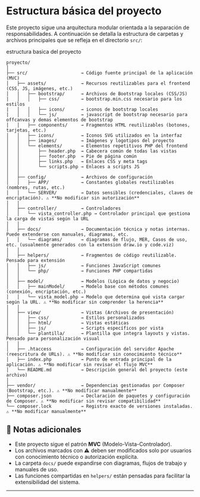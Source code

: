 # Estructura básica del proyecto

Este proyecto sigue una arquitectura modular orientada a la separación de responsabilidades. A continuación se detalla la estructura de carpetas y archivos principales que se refleja en el directorio ```src/```:

estructura basica del proyecto 
```
proyecto/
│
├── src/                    → Código fuente principal de la aplicación (MVC)
│   ├── assets/             → Recursos reutilizables para el frontend (CSS, JS, imágenes, etc.)
│   │   ├── bootstrap/      → Archivos de Bootstrap locales (CSS/JS)
|   │   │   ├── css/        → bootstrap.min.css necesario para los estilos
|   │   │   ├── icons/      → iconos de bootstrap locales
|   │   │   └── js/         → javascript de bootstrap necesario para offcanvas y demas elementos de bootstrap
│   │   ├── components/     → Fragmentos HTML reutilizables (botones, tarjetas, etc.)
│   │   ├── icons/          → Iconos SVG utilizados en la interfaz
│   │   ├── images/         → Imágenes y logotipos del proyecto
│   │   └── elements/       → Elementos repetitivos PHP del frontend
│   │       ├── header.php  → Cabecera común de todas las vistas
│   │       ├── footer.php  → Pie de página común
│   │       ├── links.php   → Enlaces CSS y meta tags
│   │       └── scripts.php → Enlaces a scripts JS
│   │
│   ├── config/             → Archivos de configuración
│   │   ├── APP/            → Constantes globales reutilizables (nombres, rutas, etc.)
│   │   └── SERVER/         → Datos sensibles (credenciales, claves de encriptación). ⚠️ **No modificar sin autorización**
│   │
│   ├── controller/         → Controladores
│   │   └── vista_controller.php → Controlador principal que gestiona la carga de vistas según la URL
│   │
│   ├── docs/               → Documentación técnica y notas internas. Puede extenderse con manuales, diagramas, etc.
│   │   └── diagrams/       → diagramas de flujo, MER, Casos de uso, etc. (usualmente generados con la extension draw.io y code.viz)
│   │
│   ├── helpers/            → Fragmentos de código reutilizable. Pensado para extensión
│   │   ├── js/             → Funciones JavaScript comunes
│   │   └── php/            → Funciones PHP compartidas
│   │
│   ├── model/              → Modelos (Lógica de datos y negocio)
│   │   ├── mainModel/      → Modelo base con métodos comunes (conexión, encriptación, etc.)
│   │   └── vista_model.php → Modelo que determina qué vista cargar según la URL. ⚠️ **No modificar sin comprender la herencia**
│   │
│   ├── view/               → Vistas (Archivos de presentación)
│   │   ├── css/            → Estilos personalizados
│   │   ├── html/           → Vistas estáticas
│   │   ├── js/             → Scripts específicos por vista
│   │   └── plantilla/      → Plantilla que integra layouts y vistas. Pensado para personalización visual
│   │
│   ├── .htaccess           → Configuración del servidor Apache (reescritura de URLs). ⚠️ **No modificar sin conocimiento técnico**
│   ├── index.php           → Punto de entrada principal de la aplicación. ⚠️ **No modificar sin revisar el flujo MVC**
│   └── README.md           → Descripción general del proyecto (este archivo)
│
├── vendor/                 → Dependencias gestionadas por Composer (Bootstrap, etc.). ⚠️ **No modificar manualmente**
├── composer.json           → Declaración de paquetes y configuración de Composer. ⚠️ **No modificar sin revisar compatibilidad**
└── composer.lock           → Registro exacto de versiones instaladas. ⚠️ **No modificar manualmente**
```

## 📌 Notas adicionales

- Este proyecto sigue el patrón **MVC** (Modelo-Vista-Controlador).
- Los archivos marcados con ⚠️ deben ser modificados solo por usuarios con conocimiento técnico o autorización explícita.
- La carpeta `docs/` puede expandirse con diagramas, flujos de trabajo y manuales de uso.
- Las funciones compartidas en `helpers/` están pensadas para facilitar la extensibilidad del sistema.

---
